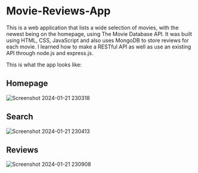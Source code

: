 # Movie-Reviews-App

This is a web application that lists a wide selection of movies, with the newest being on the homepage, using The Movie Database API. It was built using HTML, CSS, JavaScript and also uses MongoDB to store reviews for each movie. I learned how to make a RESTful API as well as use an existing API through node.js and express.js.


This is what the app looks like:

## Homepage
![Screenshot 2024-01-21 230318](https://github.com/abhiverma13/Movie-Review-App/assets/117491988/05e82592-3fcf-4ec2-987d-cfa50b187fa9)

## Search
![Screenshot 2024-01-21 230413](https://github.com/abhiverma13/Movie-Review-App/assets/117491988/33e10a5c-a6da-4e84-897c-a53bbaf5c8a2)

## Reviews
![Screenshot 2024-01-21 230908](https://github.com/abhiverma13/Movie-Review-App/assets/117491988/17e57ba3-aef0-4375-aa89-8b046b8436e7)
